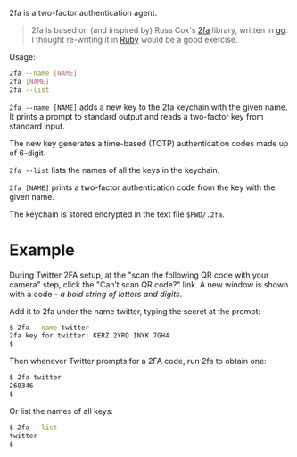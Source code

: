 
2fa is a two-factor authentication agent.

> 2fa is based on (and inspired by) Russ Cox's [2fa](https://github.com/rsc/2fa) library, written in [go](https://golang.org/). I thought re-writing it in [Ruby](https://www.ruby-lang.org/en/) would be a good exercise.

Usage:

```bash
2fa --name [NAME]
2fa [NAME]
2fa --list
```

`2fa --name [NAME]` adds a new key to the 2fa keychain with the given name. It prints a prompt to standard output and reads a two-factor key from standard input.

The new key generates a time-based (TOTP) authentication codes made up of 6-digit.

`2fa --list` lists the names of all the keys in the keychain.

`2fa [NAME]` prints a two-factor authentication code from the key with the given name.

The keychain is stored encrypted in the text file `$PWD/.2fa`.

# Example

During Twitter 2FA setup, at the "scan the following QR code with your camera" step, click the "Can’t scan QR code?" link. A new window is shown with a code - *a bold string of letters and digits*.

Add it to 2fa under the name twitter, typing the secret at the prompt:

```bash
$ 2fa --name twitter
2fa key for twitter: KERZ 2YRQ INYK 7GH4
$
```
Then whenever Twitter prompts for a 2FA code, run 2fa to obtain one:

```bash
$ 2fa twitter
268346
$
```

Or list the names of all keys:

```bash
$ 2fa --list
twitter
$
```
